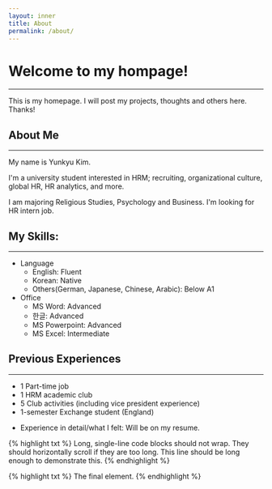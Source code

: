 ```yaml
---
layout: inner
title: About
permalink: /about/
---
```

# Welcome to my hompage!
---
This is my homepage. 
I will post my projects, thoughts and others here. 
Thanks!


## About Me
---
My name is Yunkyu Kim. 

I'm a university student interested in HRM; recruiting, organizational culture, global HR, HR analytics, and more.

I am majoring Religious Studies, Psychology and Business. I'm looking for HR intern job.


## My Skills:
---
- Language
  - English: Fluent
  - Korean: Native
  - Others(German, Japanese, Chinese, Arabic): Below A1
- Office
  - MS Word: Advanced
  - 한글: Advanced
  - MS Powerpoint: Advanced
  - MS Excel: Intermediate

## Previous Experiences
---
- 1 Part-time job
- 1 HRM academic club
- 5 Club activities (including vice president experience)
- 1-semester Exchange student (England) 
* Experience in detail/what I felt: Will be on my resume.

{% highlight txt %}
Long, single-line code blocks should not wrap. They should horizontally scroll if they are too long. This line should be long enough to demonstrate this.
{% endhighlight %}

{% highlight txt %}
The final element.
{% endhighlight %}
